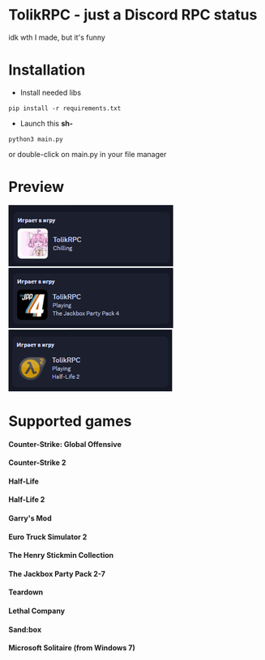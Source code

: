 # TolikRPC - just a Discord RPC status
idk wth I made, but it's funny

# Installation
- Install needed libs
```
pip install -r requirements.txt
```
- Launch this **sh-**
```
python3 main.py
```
or double-click on main.py in your file manager

# Preview
<img src="https://raw.githubusercontent.com/TolyaGosuslugi/tolikrpc/main/img/chill.png">
<img src="https://raw.githubusercontent.com/TolyaGosuslugi/tolikrpc/main/img/tjpp4.png">
<img src="https://raw.githubusercontent.com/TolyaGosuslugi/tolikrpc/main/img/hl2.png">

# Supported games
#### Counter-Strike: Global Offensive
#### Counter-Strike 2
#### Half-Life
#### Half-Life 2
#### Garry's Mod
#### Euro Truck Simulator 2
#### The Henry Stickmin Collection
#### The Jackbox Party Pack 2-7
#### Teardown
#### Lethal Company
#### Sand:box
#### Microsoft Solitaire (from Windows 7)
